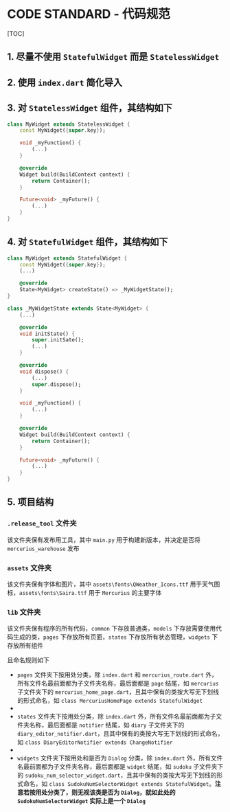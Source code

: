 # CODE STANDARD - 代码规范

[TOC]

## 1. 尽量不使用 `StatefulWidget` 而是 `StatelessWidget`

## 2. 使用 `index.dart` 简化导入

## 3. 对 `StatelessWidget` 组件，其结构如下

```dart
class MyWidget extends StatelessWidget {
    const MyWidget({super.key});

    void _myFunction() {
        (...)
    }

    @override
    Widget build(BuildContext context) {
        return Container();
    }

    Future<void> _myFuture() {
        (...)
    }
}
```

## 4. 对 `StatefulWidget` 组件，其结构如下

```dart
class MyWidget extends StatefulWidget {
    const MyWidget({super.key});
    (...)

    @override
    State<MyWidget> createState() => _MyWidgetState();
}

class _MyWidgetState extends State<MyWidget> {
    (...)

    @override
    void initState() {
        super.initSate();
        (...)
    }

    @override
    void dispose() {
        (...)
        super.dispose();
    }

    void _myFunction() {
        (...)
    }

    @override
    Widget build(BuildContext context) {
        return Container();
    }

    Future<void> _myFuture() {
        (...)
    }
}
```

## 5. 项目结构

### `.release_tool` 文件夹

该文件夹保有发布用工具，其中 `main.py` 用于构建新版本，并决定是否将 `mercurius_warehouse` 发布

### `assets` 文件夹

该文件夹保有字体和图片，其中 `assets\fonts\QWeather_Icons.ttf` 用于天气图标，`assets\fonts\Saira.ttf` 用于 `Mercurius` 的主要字体

### `lib` 文件夹

该文件夹保有程序的所有代码，`common` 下存放普通类，`models` 下存放需要使用代码生成的类，`pages` 下存放所有页面，`states` 下存放所有状态管理，`widgets` 下存放所有组件

且命名规则如下

- `pages` 文件夹下按用处分类，除 `index.dart` 和 `mercurius_route.dart` 外，所有文件名最前面都为子文件夹名称，最后面都是 `page` 结尾，如 `mercurius` 子文件夹下的 `mercurius_home_page.dart`，且其中保有的类按大写无下划线的形式命名，如 `class MercuriusHomePage extends StatefulWidget`
-
- `states` 文件夹下按用处分类，除 `index.dart` 外，所有文件名最前面都为子文件夹名称，最后面都是 `notifier` 结尾，如 `diary` 子文件夹下的 `diary_editor_notifier.dart`，且其中保有的类按大写无下划线的形式命名，如 `class DiaryEditorNotifier extends ChangeNotifier`
-
- `widgets` 文件夹下按用处和是否为 `Dialog` 分类，除 `index.dart` 外，所有文件名最前面都为子文件夹名称，最后面都是 `widget` 结尾，如 `sudoku` 子文件夹下的 `sudoku_num_selector_widget.dart`，且其中保有的类按大写无下划线的形式命名，如 `class SudokuNumSelectorWidget extends StatefulWidget`。**注意若按用处分类了，则无视该类是否为 `Dialog`，就如此处的 `SudokuNumSelectorWidget` 实际上是一个 `Dialog`**
